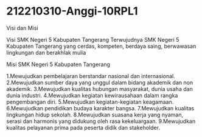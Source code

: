 # 212210310-Anggi-10RPL1

Visi dan Misi

Visi SMK Negeri 5 Kabupaten Tangerang
Terwujudnya SMK Negeri 5 Kabupaten Tangerang yang cerdas, kompeten, berdaya saing, berwawasan lingkungan dan berakhlak mulia

Misi SMK Negeri 5 Kabupaten Tangerang

1.Mewujudkan pembelajaran berstandar nasional dan internasional.
2.Mewujudkan sumber daya yang unggul dalam bidang akademik dan non akademik.
3.Mewujudkan kualitas hubungan masyarakat, dunia usaha dan dunia industri.
4.Mewujudkan kegiatan kewirausahaan dalam rangka pengembangan diri.
5.Mewujudkan kegiatan-kegiatan keagamaan.
6.Mewujudkan pendidikan budaya karakter bangsa.
7.Mewujudkan kualitas lingkungan hidup sekolah.
8.Mewujudkan suasana kerja yang nyaman, serasi dan harmonis yang didukung oleh rasa kekeluargaan.
9.Mewujudkan kualitas pelayanan prima pada peserta didik dan stakeholder.
